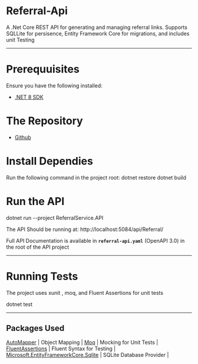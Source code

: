 # Referral-Api

A .Net Core REST API for generating and managing referral links. Supports SQLLite for
persisence, Entity Framework Core for migrations, and includes unit Testing

--- 

# Prerequuisites
Ensure you have the following installed: 
- [.NET 8 SDK](https://dotnet.microsoft.com/en-us/download/dotnet/8.0)

# The Repository 

- [Github](https://github.com/DarionThompson/LF-Referral-Api)

# Install Dependies 
Run the following command in the project root: 
dotnet restore
dotnet build 


# Run the API
dotnet run --project ReferralService.API

The API Should be running at: 
http://localhost:5084/api/Referral/

Full API Documentation is available in **`referral-api.yaml`** (OpenAPI 3.0) in the root of the API project

---

# Running Tests 
The project uses xunit , moq, and Fluent Assertions for unit tests

dotnet test

---

## Packages Used

[AutoMapper](https://automapper.org/) | Object Mapping |
[Moq](https://github.com/moq/moq4) | Mocking for Unit Tests |
[FluentAssertions](https://fluentassertions.com/) | Fluent Syntax for Testing |
[Microsoft.EntityFrameworkCore.Sqlite](https://learn.microsoft.com/en-us/ef/core/providers/sqlite/) | SQLite Database Provider |
